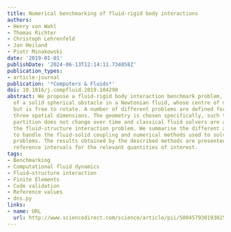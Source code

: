 ```yaml
---
title: Numerical benchmarking of fluid-rigid body interactions
authors:
- Henry von Wahl
- Thomas Richter
- Christoph Lehrenfeld
- Jan Heiland
- Piotr Minakowski
date: '2019-01-01'
publishDate: '2024-06-13T12:14:11.734858Z'
publication_types:
- article-journal
publication: '*Computers & Fluids*'
doi: 10.1016/j.compfluid.2019.104290
abstract: We propose a fluid-rigid body interaction benchmark problem, consisting
  of a solid spherical obstacle in a Newtonian fluid, whose centre of mass is fixed
  but is free to rotate. A number of different problems are defined for both two and
  three spatial dimensions. The geometry is chosen specifically, such that the fluid-solid
  partition does not change over time and classical fluid solvers are able to solve
  the fluid-structure interaction problem. We summarise the different approaches used
  to handle the fluid-solid coupling and numerical methods used to solve the arising
  problems. The results obtained by the described methods are presented and we give
  reference intervals for the relevant quantities of interest.
tags:
- Benchmarking
- Computational fluid dynamics
- Fluid–structure interaction
- Finite Elements
- Code validation
- Reference values
- dns.py
links:
- name: URL
  url: http://www.sciencedirect.com/science/article/pii/S0045793019302531
---
```

